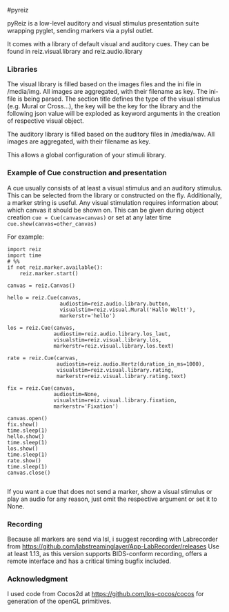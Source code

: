 #pyreiz

pyReiz is a low-level auditory and visual stimulus presentation suite wrapping
pyglet, sending markers via a pylsl outlet.

It comes with a library of default visual and auditory cues. They can be found in
reiz.visual.library and reiz.audio.library

### Libraries

The visual library is filled based on the images files and the ini file in /media/img.
All images are aggregated, with their filename as key. The ini-file is being 
parsed. The section title defines the type of the visual stimulus (e.g. Mural or Cross...), the key will be the key for the library and the following json value
will be exploded as keyword arguments in the creation of respective visual object.


The auditory library is filled based on the auditory files in /media/wav. All images are aggregated, with their filename as key.

This allows a global configuration of your stimuli library.

### Example of Cue construction and presentation

A cue usually consists of at least a visual stimulus and an auditory stimulus. This can be selected from the library or constructed on the fly. Additionally, a marker string is useful. Any visual stimulation requires information about which canvas it should be shown on. This can be given during object creation ```cue = Cue(canvas=canvas)``` or set at any later time ```cue.show(canvas=other_canvas)```

For example:

```
import reiz
import time
# %%
if not reiz.marker.available():
    reiz.marker.start()

canvas = reiz.Canvas()

hello = reiz.Cue(canvas,
                 audiostim=reiz.audio.library.button,
                 visualstim=reiz.visual.Mural('Hallo Welt!'),
                 markerstr='hello')

los = reiz.Cue(canvas,
               audiostim=reiz.audio.library.los_laut,
               visualstim=reiz.visual.library.los,
               markerstr=reiz.visual.library.los.text)

rate = reiz.Cue(canvas,
                audiostim=reiz.audio.Hertz(duration_in_ms=1000),
                visualstim=reiz.visual.library.rating,
                markerstr=reiz.visual.library.rating.text)

fix = reiz.Cue(canvas,
               audiostim=None,
               visualstim=reiz.visual.library.fixation,
               markerstr='Fixation')

canvas.open()
fix.show()
time.sleep(1)
hello.show()
time.sleep(1)
los.show()
time.sleep(1)
rate.show()
time.sleep(1)
canvas.close()


```

If you want a cue that does not send a marker, show a visual stimulus or play 
an audio for any reason, just omit the respective argument or set it to None.

### Recording

Because all markers are send via lsl, i suggest recording with Labrecorder from
https://github.com/labstreaminglayer/App-LabRecorder/releases Use at least 1.13,
as this version supports BIDS-conform recording, offers a remote interface and
has a critical timing bugfix included.

### Acknowledgment

I used code from Cocos2d at https://github.com/los-cocos/cocos for generation
of the openGL primitives. 


